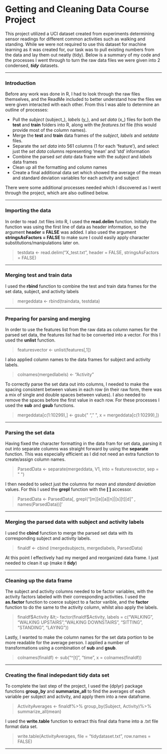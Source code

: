 Getting and Cleaning Data Course Project
========================================

This project utilized a UCI dataset created from experiments determining
sensor readings for different common activities such as walking and
standing. While we were not required to use this dataset for machine
learning as it was created for, our task was to pull existing numbers
from the data and lay them out neatly (tidy). Below is a summary of my
code and the processes I went through to turn the raw data files we were
given into 2 condensed, ***tidy*** datasets.

------------------------------------------------------------------------

### Introduction

Before any work was done in R, I had to look through the raw files
themselves, and the ReadMe included to better understand how the files
we were given interacted with each other. From this I was able to
determine an outline of processes:

-   Pull the *subject* (subject\_), *labels* (y\_), and *set data* (x\_)
    files for both the **test** and **train** folders into R, along with
    the *features.txt* file (this would provide most of the column
    names).
-   Merge the **test** and **train** data frames of the *subject*,
    *labels* and *setdata* files.
-   Separate the *set data* into 561 columns (1 for each ‘feature’), and
    select just the *set data* columns representing ‘mean’ and ‘std’
    information
-   Combine the parsed *set data* data frame with the *subject* and
    *labels* data frames
-   Clean up all the formatting and column names
-   Create a final additional data set which showed the average of the
    mean and standard deviation variables for each activity and subject

There were some additional processes needed which I discovered as I went
through the project, which are also outlined below.

------------------------------------------------------------------------

### Importing the data

In order to read .txt files into R, I used the **read.delim** function.
Initially the function was using the first line of data as header
information, so the argument **header = FALSE** was added. I also used
the argument **stringsAsFactors = FALSE** to make sure I could easily
apply character substitutions/manipulations later on.

> testdata &lt;- read.delim(“X\_test.txt”, header = FALSE,
> stringsAsFactors = FALSE)

------------------------------------------------------------------------

### Merging test and train data

I used the **rbind** function to combine the test and train data frames
for the set data, subject, and activity labels

> mergeddata &lt;- rbind(traindata, testdata)

------------------------------------------------------------------------

### Preparing for parsing and merging

In order to use the features list from the raw data as column names for
the parsed set data, the features list had to be converted into a
vector. For this I used the **unlist** function.

> featuresvector &lt;- unlist(features\[,1\])

I also applied column names to the data frames for subject and activity
labels.

> colnames(mergedlabels) &lt;- “Activity”

To correctly parse the set data out into columns, I needed to make the
spacing consistent between values in each row (in their raw form, there
was a mix of single and double spaces between values). I also needed to
remove the spaces before the first value in each row. For these
processes I used the **sub** and **gsub** functions.

> mergeddata\[c(1:10299),\] &lt;- gsub(" “,” ", x =
> mergeddata\[c(1:10299),\])

------------------------------------------------------------------------

### Parsing the set data

Having fixed the character formatting in the data fram for set data,
parsing it out into separate columns was straight forward by using the
**separate** function. This was especially efficient as I did not need
an extra function to create/assign column names.

> ParsedData &lt;- separate(mergeddata, V1, into = featuresvector, sep =
> " ")

I then needed to select just the columns for *mean* and *standard
deviation* values. For this I used the **grepl** function with the **\[
\]** accessor.

> ParsedData &lt;- ParsedData\[,
> grepl(“\[m\]\[e\]\[a\]\[n\]|\[s\]\[t\]\[d\]” , names(ParsedData))\]’

------------------------------------------------------------------------

### Merging the parsed data with subject and activity labels

I used the **cbind** function to merge the parsed set data with its
corresponding subject and activity labels.

> finaldf &lt;- cbind (mergedsubjects, mergedlabels, ParsedData)

At this point I effectively had my merged and reorganized data frame. I
just needed to clean it up (make it ***tidy***)

------------------------------------------------------------------------

### Cleaning up the data frame

The subject and activity columns needed to be factor variables, with the
activity factors labeled with their corresponding activities. I used the
**as.factor** function to coerce subject to a factor varible, and the
**factor** function to do the same to the activity column, whilst also
apply the labels.

> finaldf$Activity &lt;- factor(finaldf$Activity, labels = c(“WALKING”,
> “WALKING UPSTAIRS”,“WALKING DOWNSTAIRS”, “SITTING”, “STANDING”,
> “LAYING”))

Lastly, I wanted to make the column names for the set data portion to be
more readable for the average person. I applied a number of
transformations using a combination of **sub** and **gsub**.

> colnames(finaldf) &lt;- sub(“^\[t\]”, “time”, x = colnames(finaldf))

------------------------------------------------------------------------

### Creating the final indepedant tidy data set

To complete the last step of the project, I used the {dplyr} package
functions **group\_by** and **summarize\_all** to find the averages of
each variable per subject and activity, and apply them into a new
dataframe.

> ActivityAverages &lt;- finaldf%&gt;% group\_by(Subject,
> Activity)%&gt;% summarize\_all(mean)

I used the **write.table** function to extract this final data frame
into a .txt file format data set.

> write.table(ActivityAverages, file = “tidydataset.txt”, row.names =
> FALSE)

------------------------------------------------------------------------
